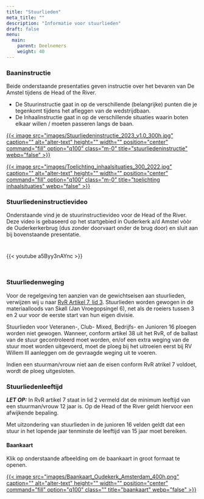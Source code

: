 ```yaml
---
title: "Stuurlieden"
meta_title: ""
description: "Informatie voor stuurlieden"
draft: false
menu:
  main:
    parent: Deelnemers
    weight: 40
---
```


### Baaninstructie

Beide onderstaande presentaties geven instructie over het bevaren van De Amstel tijdens de Head of the River.  

* De Stuurinstructie gaat in op de verschillende (belangrijke) punten die je tegenkomt tijdens het afleggen van de wedstrijdbaan. 
* De Inhaalinstructie gaat in op de verschillende situaties waarin boten elkaar willen / moeten passeren langs de baan. 

<div class="grid grid-cols-1 gap-4 md:grid-cols-2 content-start">

[{{< image src="images/Stuurliedeninstructie_2023_v1.0_300h.jpg" caption="" alt="alter-text" height="" width="" position="center" command="fill" option="q100" class="m-0" title="stuurliedeninstructie"  webp="false" >}}](documents/Stuurliedeninstructie_2023_v2.0.pdf)

[{{< image src="images/Toelichting_inhaalsituaties_300_2022.jpg" caption="" alt="alter-text" height="" width="" position="center" command="fill" option="q100" class="m-0" title="toelichting inhaalsituaties"  webp="false" >}}](documents/Toelichting_inhaalsituaties_2022.pdf)

</div>

### Stuurliedeninstructievideo

Onderstaande vind je de stuurinstructievideo voor de Head of the River. Deze video is gebaseerd op het startgebied in Ouderkerk a/d Amstel vòòr de Ouderkerkerbrug (dus zonder doorvaart onder de brug door) en sluit aan bij bovenstaande presentatie.   

<div class="grid grid-cols-2 gap-4 rounded" style="margin-top:40px; margin-bottom:50px">

 {{< youtube a5Byy3nAYnc >}}

</div>

### Stuurliedenweging

Voor de regelgeving ten aanzien van de gewichtseisen aan stuurlieden, verwijzen wij u naar [RvR Artikel 7, lid 3](https://storage.knrb.nl/2022/12/79b23423-reglement-voor-roeiwedstrijden-2022.11.26.pdf).
Stuurlieden worden gewogen in de materiaalloods van Skøll (Jan Vroegopsingel 6), net als de roeiers tussen 3 en 2 uur voor de eerste start van hun eigen divisie.

Stuurlieden voor Veteranen-, Club- Mixed, Bedrijfs- en Junioren 16 ploegen worden niet gewogen.
Wanneer, conform artikel 38 uit het RvR, of de ballast van de stuur gecontroleerd moet worden, en/of een extra weging van de stuur moet worden uitgevoerd, moet de ploeg bij het uitroeien eerst bij RV Willem III aanleggen om de gevraagde weging uit te voeren.

Indien een stuurman/vrouw niet aan de eisen conform RvR atrikel 7 voldoet, wordt de ploeg uitgesloten.

### Stuurliedenleeftijd

***LET OP:*** In RvR artikel 7 staat in lid 2 vermeld dat de minimum leeftijd van een stuurman/vrouw 12 jaar is. Op de Head of the River geldt hiervoor een afwijkende bepaling.

Met uitzondering van stuurlieden in de junioren 16 velden geldt dat een stuur in het lopende jaar tenminste de leeftijd van 15 jaar moet bereiken.

#### Baankaart
Klik op onderstaande afbeelding om de baankaart in groot formaat te openen.

<div class="grid grid-cols-2 gap-4">

[{{< image src="images/Baankaart_Oudekerk_Amsterdam_400h.png" caption="" alt="alter-text" height="" width="" position="center" command="fill" option="q100" class="" title="baankaart"  webp="false" >}}](documents/Baankaart_Oudekerk_Amsterdam.pdf)

</div>

